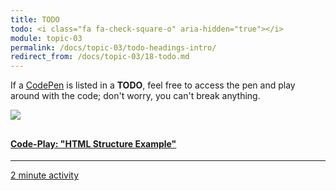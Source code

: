 ```yaml
---
title: TODO
todo: <i class="fa fa-check-square-o" aria-hidden="true"></i>
module: topic-03
permalink: /docs/topic-03/todo-headings-intro/
redirect_from: /docs/topic-03/18-todo.md
---
```


If a [CodePen](https://codepen.io/) is listed in a <i class="fa fa-check-square-o" aria-hidden="true"></i> **TODO**, feel free to access the pen and play around with the code; don't worry, you can't break anything.

<div class="row text-center">
  <div class="col-lg-4">
      <div class="bs-component">
        <div class="list-group">
            <a href="https://codepen.io/Media-Ed-Online/pen/NvmWQv?editors=1100" target="_blank" class="list-group-item">
              <img src="../img/hw-icon-codepen.png" style="max-height: 100px; margin: auto; margin-bottom: 10px;" />
                <h4 class="list-group-item-heading">Code-Play: "HTML Structure Example"</h4>
                <hr>
                <p class="list-group-item-text"><i class="fa fa-clock-o" aria-hidden="true"></i> 2 minute activity</p>
            </a>
          </div>
      </div>
  </div>
</div>
